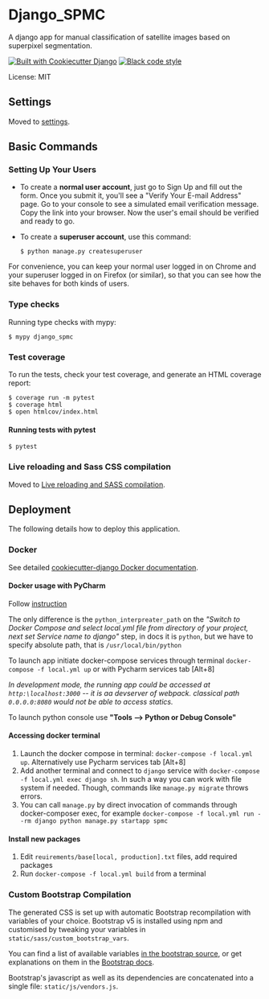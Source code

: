 # Django_SPMC

A django app for manual classification of satellite images based on superpixel segmentation.

[![Built with Cookiecutter Django](https://img.shields.io/badge/built%20with-Cookiecutter%20Django-ff69b4.svg?logo=cookiecutter)](https://github.com/cookiecutter/cookiecutter-django/)
[![Black code style](https://img.shields.io/badge/code%20style-black-000000.svg)](https://github.com/ambv/black)

License: MIT

## Settings

Moved to [settings](http://cookiecutter-django.readthedocs.io/en/latest/settings.html).

## Basic Commands

### Setting Up Your Users

- To create a **normal user account**, just go to Sign Up and fill out the form. Once you submit it, you'll see a "Verify Your E-mail Address" page. Go to your console to see a simulated email verification message. Copy the link into your browser. Now the user's email should be verified and ready to go.

- To create a **superuser account**, use this command:

      $ python manage.py createsuperuser

For convenience, you can keep your normal user logged in on Chrome and your superuser logged in on Firefox (or similar), so that you can see how the site behaves for both kinds of users.

### Type checks

Running type checks with mypy:

    $ mypy django_spmc

### Test coverage

To run the tests, check your test coverage, and generate an HTML coverage report:

    $ coverage run -m pytest
    $ coverage html
    $ open htmlcov/index.html

#### Running tests with pytest

    $ pytest

### Live reloading and Sass CSS compilation

Moved to [Live reloading and SASS compilation](https://cookiecutter-django.readthedocs.io/en/latest/developing-locally.html#sass-compilation-live-reloading).

## Deployment

The following details how to deploy this application.

### Docker

See detailed [cookiecutter-django Docker documentation](http://cookiecutter-django.readthedocs.io/en/latest/deployment-with-docker.html).

#### Docker usage with PyCharm

Follow [instruction](https://github.com/cookiecutter/cookiecutter-django/blob/master/%7B%7Bcookiecutter.project_slug%7D%7D/docs/pycharm/configuration.rst)

The only difference is the `python_interpreater_path` on
the _"Switch to Docker Compose and select local.yml file from directory of your project, next set Service name to django"_
step, in docs it is `python`, but we have to specify absolute path, that is `/usr/local/bin/python`

To launch app initiate docker-compose services through terminal `docker-compose -f local.yml up` or with Pycharm
services tab [Alt+8]

_In development mode, the running app could be accessed at `http:\localhost:3000` -- it is aa devserver of webpack.
classical path `0.0.0.0:8080` would not be able to access statics._

To launch python console use **"Tools --> Python or Debug Console"**

#### Accessing docker terminal

1. Launch the docker compose in terminal: `docker-compose -f local.yml up`. Alternatively use Pycharm
   services tab [Alt+8]
2. Add another terminal and connect to `django` service with `docker-compose -f local.yml exec django sh`. In such a
   way you can work with file system if needed. Though, commands like `manage.py migrate` throws errors.
3. You can call `manage.py` by direct invocation of commands through docker-composer exec, for example
   `docker-compose -f local.yml run --rm django python manage.py startapp spmc`

#### Install new packages

1. Edit `reuirements/base[local, production].txt` files, add required packages
2. Run `docker-compose -f local.yml build` from a terminal

### Custom Bootstrap Compilation

The generated CSS is set up with automatic Bootstrap recompilation with variables of your choice.
Bootstrap v5 is installed using npm and customised by tweaking your variables in `static/sass/custom_bootstrap_vars`.

You can find a list of available variables [in the bootstrap source](https://github.com/twbs/bootstrap/blob/v5.1.3/scss/_variables.scss), or get explanations on them in the [Bootstrap docs](https://getbootstrap.com/docs/5.1/customize/sass/).

Bootstrap's javascript as well as its dependencies are concatenated into a single file: `static/js/vendors.js`.
